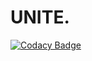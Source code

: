 # UNITE.

[![Codacy Badge](https://api.codacy.com/project/badge/Grade/7c5188fcfe234133a38ff47d2220fc2b)](https://app.codacy.com/app/SergioRt1/UNITE?utm_source=github.com&utm_medium=referral&utm_content=PROYECT-UNITE/UNITE&utm_campaign=Badge_Grade_Dashboard)
